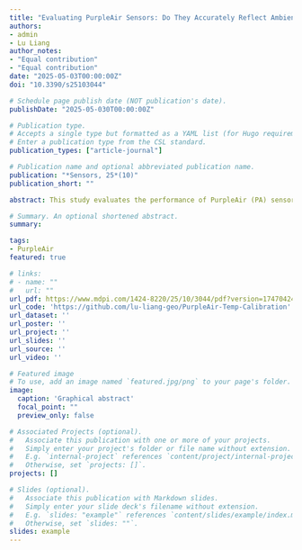 ```yaml
---
title: "Evaluating PurpleAir Sensors: Do They Accurately Reflect Ambient Air Temperature?"
authors:
- admin
- Lu Liang
author_notes:
- "Equal contribution"
- "Equal contribution"
date: "2025-05-03T00:00:00Z"
doi: "10.3390/s25103044"

# Schedule page publish date (NOT publication's date).
publishDate: "2025-05-030T00:00:00Z"

# Publication type.
# Accepts a single type but formatted as a YAML list (for Hugo requirements).
# Enter a publication type from the CSL standard.
publication_types: ["article-journal"]

# Publication name and optional abbreviated publication name.
publication: "*Sensors, 25*(10)"
publication_short: ""

abstract: This study evaluates the performance of PurpleAir (PA) sensors for ambient temperature measurement by comparing their data with that from collocated high-precision temperature loggers across a dense urban network in a humid subtropical U.S. county. Although PA sensors show a moderate correlation with reference data (r = 0.86), they consistently overestimate temperatures by an average of 3.77 °C. This suggests that while PA sensors are useful for tracking temperature trends, they are not reliable for high-accuracy applications such as monitoring extreme heat events. To address this, we developed and assessed several regression-based calibration methods using readily available crowdsourced data. The most effective approach reduced root mean square error by 51% and mean absolute error by 47%. We further explored the application of uncalibrated PA data in detecting heat events. This work contributes to more accurate heat mapping and supports multi-hazard vulnerability assessments, ultimately advancing the development of climate-resilient cities.

# Summary. An optional shortened abstract.
summary: 

tags:
- PurpleAir
featured: true

# links:
# - name: ""
#   url: ""
url_pdf: https://www.mdpi.com/1424-8220/25/10/3044/pdf?version=1747042439
url_code: 'https://github.com/lu-liang-geo/PurpleAir-Temp-Calibration'
url_dataset: ''
url_poster: ''
url_project: ''
url_slides: ''
url_source: ''
url_video: ''

# Featured image
# To use, add an image named `featured.jpg/png` to your page's folder. 
image:
  caption: 'Graphical abstract'
  focal_point: ""
  preview_only: false

# Associated Projects (optional).
#   Associate this publication with one or more of your projects.
#   Simply enter your project's folder or file name without extension.
#   E.g. `internal-project` references `content/project/internal-project/index.md`.
#   Otherwise, set `projects: []`.
projects: []

# Slides (optional).
#   Associate this publication with Markdown slides.
#   Simply enter your slide deck's filename without extension.
#   E.g. `slides: "example"` references `content/slides/example/index.md`.
#   Otherwise, set `slides: ""`.
slides: example
---
```


<!-- {{% callout note %}}
Click the *Cite* button above to demo the feature to enable visitors to import publication metadata into their reference management software.
{{% /callout %}}

{{% callout note %}}
Create your slides in Markdown - click the *Slides* button to check out the example.
{{% /callout %}}

Add the publication's **full text** or **supplementary notes** here. You can use rich formatting such as including [code, math, and images](https://docs.hugoblox.com/content/writing-markdown-latex/). -->
